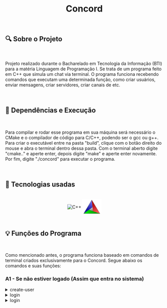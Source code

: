 <h1 align = "center"> Concord </h1>

<br>

<h2> &#128269; Sobre o Projeto </h2>

<br>

<p> Projeto realizado durante o Bacharelado em Tecnologia da Informação (BTI) 
para a matéria Linguagem de Programação I. Se trata de um programa feito em 
C++ que simula um chat via terminal. O programa funciona recebendo comandos
que executam uma determinada função, como criar usuários, enviar mensagens, criar
servidores, criar canais de etc.</p>

<br>

<h2> &#128296; Dependências e Execução </h2>

<br>

<p>Para compilar e rodar esse programa em sua máquina será necessário o CMake e
o compilador de código para C/C++, podendo ser o gcc ou g++. Para criar o executável
entre na pasta "build", clique com o botão direito do mouse e abra o terminal 
dentro dessa pasta. Com o terminal aberto digite "cmake.." e aperte enter, depois
digite "make" e aperte enter novamente. Por fim, digite "./concord" para executar
o programa.</p>

<br>

<h2> &#128302; Tecnologias usadas </h2>

<br>

<div style="display: inline_block" align="center">
  <img align="center" alt="C++" height="50" width="60" src="https://github.com/isocpp/logos/blob/master/cpp_logo.svg" />
  <img align="center" alt="CSS" height="50" width="60" src="https://github.com/vscode-icons/vscode-icons/blob/master/icons/file_type_cmake.svg" />        
</div>

<br>

<h2> &#128161; Funções do Programa </h2>

<br>

<p>Como mencionado antes, o programa funciona baseado em comandos de terminal
criados exclusivamente para o Concord. Segue abaixo os comandos e suas funções:</p>

<h3>A1 - Se não estiver logado (Assim que entra no sistema)</h3>

<details>
	<summary>create-user</summary>
	<br>
	Cria um novo usuário no sistema recebendo como parâmetro email, senha e nome. 
	Cada usuário é único, tentar criar um usuário com o mesmo email / senha de outro 
	resultará em erro, assim como a falta de algum desses parâmetros.<br><br>
	
	create-user julio.melo@imd.ufrn.br 12ab34cd Julio Melo
	Usuário criado
 
	create-user julio.melo@imd.ufrn.br 12ab34cd Julio Silva
	Usuário já existe!
</details>

<details>
	<summary>login</summary>
	<br>
	Esse procedimento verifica se já existe um usuário no cadastro geral com esse e-mail e
	senha digitados. Se existir, então o usuário efetuou o login com sucesso.<br><br>
	
	login julio.melo@imd.ufrn.br 12ab34cd
	“Logado como julio.melo@imd.ufrn.br”
 
	login julio.melo@imd.ufrn.br 1326
	“Senha ou usuário inválidos!”
</details>

<details>
	<summary>login</summary>
	<br>
	Esse procedimento verifica se já existe um usuário no cadastro geral com esse e-mail e
	senha digitados. Se existir, então o usuário efetuou o login com sucesso.<br><br>
	
	login julio.melo@imd.ufrn.br 12ab34cd
	“Logado como julio.melo@imd.ufrn.br”
 
	login julio.melo@imd.ufrn.br 1326
	“Senha ou usuário inválidos!”
</details>
